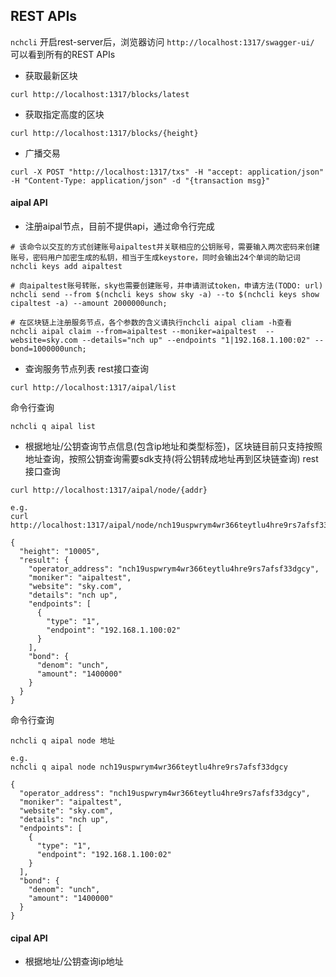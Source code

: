 

## REST APIs

```nchcli``` 开启rest-server后，浏览器访问 ```http://localhost:1317/swagger-ui/``` 可以看到所有的REST APIs


*  获取最新区块
```cassandraql
curl http://localhost:1317/blocks/latest
```

* 获取指定高度的区块
```cassandraql
curl http://localhost:1317/blocks/{height}
```

* 广播交易
  
```cassandraql
curl -X POST "http://localhost:1317/txs" -H "accept: application/json" -H "Content-Type: application/json" -d "{transaction msg}"
```


#### aipal API

* 注册aipal节点，目前不提供api，通过命令行完成
```
# 该命令以交互的方式创建账号aipaltest并关联相应的公钥账号，需要输入两次密码来创建账号，密码用户加密生成的私钥，相当于生成keystore，同时会输出24个单词的助记词
nchcli keys add aipaltest

# 向aipaltest账号转账，sky也需要创建账号，并申请测试token，申请方法(TODO: url)
nchcli send --from $(nchcli keys show sky -a) --to $(nchcli keys show cipaltest -a) --amount 2000000unch;

# 在区块链上注册服务节点，各个参数的含义请执行nchcli aipal cliam -h查看
nchcli aipal claim --from=aipaltest --moniker=aipaltest  --website=sky.com --details="nch up" --endpoints "1|192.168.1.100:02" --bond=1000000unch;
```

* 查询服务节点列表
rest接口查询
 ```cassandraql
curl http://localhost:1317/aipal/list
```

命令行查询
``` shell
nchcli q aipal list
```

* 根据地址/公钥查询节点信息(包含ip地址和类型标签)，区块链目前只支持按照地址查询，按照公钥查询需要sdk支持(将公钥转成地址再到区块链查询)
rest接口查询
```
curl http://localhost:1317/aipal/node/{addr}

e.g.
curl http://localhost:1317/aipal/node/nch19uspwrym4wr366teytlu4hre9rs7afsf33dgcy

{
  "height": "10005",
  "result": {
    "operator_address": "nch19uspwrym4wr366teytlu4hre9rs7afsf33dgcy",
    "moniker": "aipaltest",
    "website": "sky.com",
    "details": "nch up",
    "endpoints": [
      {
        "type": "1",
        "endpoint": "192.168.1.100:02"
      }
    ],
    "bond": {
      "denom": "unch",
      "amount": "1400000"
    }
  }
}
```
命令行查询
``` shell
nchcli q aipal node 地址

e.g.
nchcli q aipal node nch19uspwrym4wr366teytlu4hre9rs7afsf33dgcy

{
  "operator_address": "nch19uspwrym4wr366teytlu4hre9rs7afsf33dgcy",
  "moniker": "aipaltest",
  "website": "sky.com",
  "details": "nch up",
  "endpoints": [
    {
      "type": "1",
      "endpoint": "192.168.1.100:02"
    }
  ],
  "bond": {
    "denom": "unch",
    "amount": "1400000"
  }
}

```


#### cipal API

* 根据地址/公钥查询ip地址
```

```


